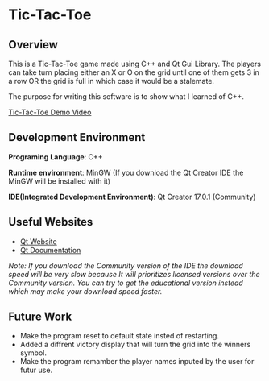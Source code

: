# Tic-Tac-Toe

## Overview

This is a Tic-Tac-Toe game made using C++ and Qt Gui Library. The players can take turn placing either an X or O on the grid until one of them gets 3 in a row OR the grid is full in which case it would be a stalemate.

The purpose for writing this software is to show what I learned of C++.

[Tic-Tac-Toe Demo Video](https://youtu.be/lH4bs8YNtgQ)

## Development Environment

**Programing Language**: C++

**Runtime environment**: MinGW (If you download the Qt Creator IDE the MinGW will be installed with it)

**IDE(Integrated Development Environment)**: Qt Creator 17.0.1 (Community)

## Useful Websites

- [Qt Website](https://www.qt.io)
- [Qt Documentation](https://doc.qt.io)

*Note: If you download the Community version of the IDE the download speed will be very slow because It will prioritizes licensed versions over the Community version. You can try to get the educational version instead which may make your download speed faster.*

## Future Work

- Make the program reset to default state insted of restarting.
- Added a diffrent victory display that will turn the grid into the winners symbol.
- Make the program remamber the player names inputed by the user for futur use.
